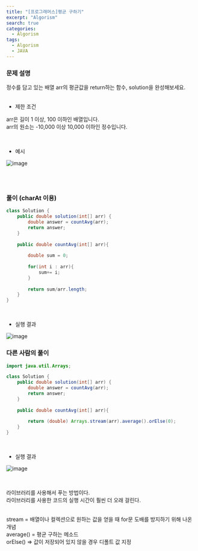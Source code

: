 ```yaml
---
title: "[프로그래머스]평균 구하기"
excerpt: "Algorism"
search: true
categories: 
  - Algorism
tags: 
  - Algorism
  - JAVA
---
```


### 문제 설명

정수를 담고 있는 배열 arr의 평균값을 return하는 함수, solution을 완성해보세요.<br><br>

- 제한 조건 

arr은 길이 1 이상, 100 이하인 배열입니다.<br>
arr의 원소는 -10,000 이상 10,000 이하인 정수입니다.<br>


<br>

- 예시 

![image](https://user-images.githubusercontent.com/73421820/116402310-3806ce00-a867-11eb-9b56-b21d47cf173e.png)



<br><br>


### 풀이 (charAt 이용)

```java
class Solution {
    public double solution(int[] arr) {
        double answer = countAvg(arr);
        return answer;
    }
    
    public double countAvg(int[] arr){
          
        double sum = 0;
        
        for(int i : arr){
            sum+= i;
        }
            
        return sum/arr.length;
    }
}
```

<br>

- 실행 결과

![image](https://user-images.githubusercontent.com/73421820/116402692-b1062580-a867-11eb-9f7b-55da74d1a150.png)
<br>


### 다른 사람의 풀이

```java
import java.util.Arrays;

class Solution {
    public double solution(int[] arr) {
        double answer = countAvg(arr);
        return answer;
    }
    
    public double countAvg(int[] arr){
          
        return (double) Arrays.stream(arr).average().orElse(0);
    }
}
```



<br>

- 실행 결과

![image](https://user-images.githubusercontent.com/73421820/116404562-b9f7f680-a869-11eb-8bb5-7ca64890db72.png)

<br>


라이브러리를 사용해서 푸는 방법이다.<br>
라이브러리를 사용한 코드의 실행 시간이 훨씬 더 오래 걸린다.<br><br>


stream = 배열이나 컬렉션으로 원하는 값을 얻을 때 for문 도배를 방지하기 위해 나온 개념<br>
average() = 평균 구하는 메소드 <br>
orElse() => 값이 저장되어 있지 않을 경우 디폴트 값 지정<br>

<br><br>